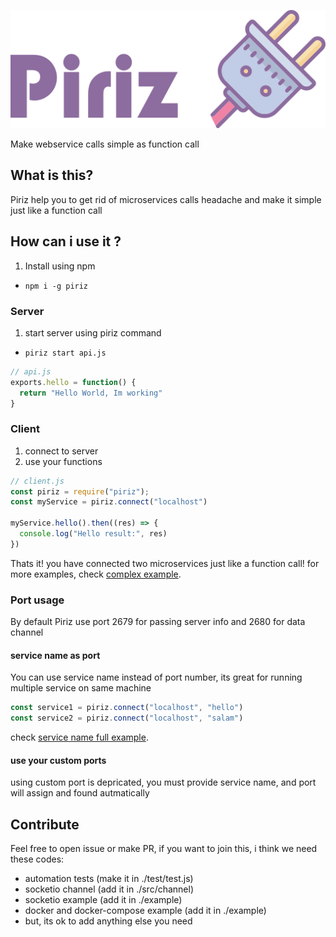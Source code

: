 ![Piriz](/assets/logoV1.2.land.png)

Make webservice calls simple as function call

## What is this?
Piriz help you to get rid of microservices calls headache and make it simple just like a function call

## How can i use it ?
1. Install using npm
  - `npm i -g piriz`

### Server
1. start server using piriz command
  - `piriz start api.js`
```js
// api.js
exports.hello = function() {
  return "Hello World, Im working"
}
```

### Client
1. connect to server
2. use your functions
```js
// client.js
const piriz = require("piriz");
const myService = piriz.connect("localhost")

myService.hello().then((res) => {
  console.log("Hello result:", res)
})
```
Thats it! you have connected two microservices just like a function call!
for more examples, check [complex example](./example/complex).

### Port usage
By default Piriz use port 2679 for passing server info and 2680 for data channel

#### service name as port
You can use service name instead of port number, its great for running multiple service on same machine
```js
const service1 = piriz.connect("localhost", "hello")
const service2 = piriz.connect("localhost", "salam")
```
check [service name full example](./example/serviceName).

#### use your custom ports
using custom port is depricated, you must provide service name, and port will assign and found autmatically

## Contribute
Feel free to open issue or make PR,
if you want to join this, i think we need these codes:
- automation tests (make it in ./test/test.js)
- socketio channel (add it in ./src/channel)
- socketio example (add it in ./example)
- docker and docker-compose example (add it in ./example)
- but, its ok to add anything else you need